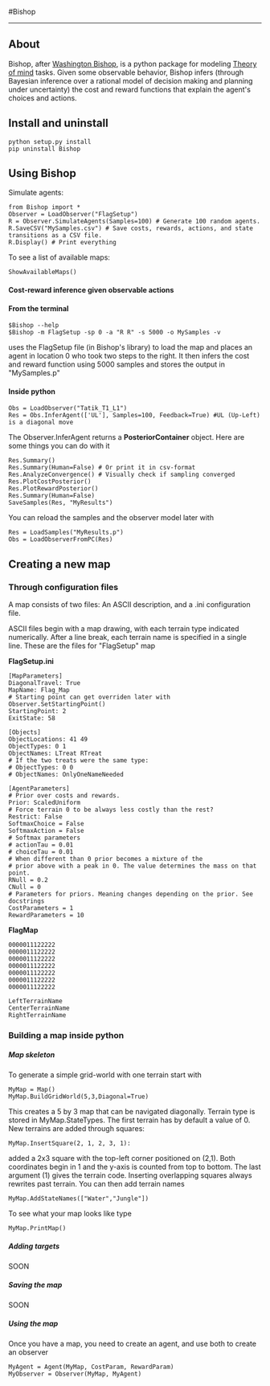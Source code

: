 #Bishop
______

## About

Bishop, after [Washington Bishop](http://en.wikipedia.org/wiki/Washington_Irving_Bishop), is a python package for modeling  [Theory of mind](http://en.wikipedia.org/wiki/Theory_of_mind) tasks. Given some observable behavior, Bishop infers (through Bayesian inference over a rational model of decision making and planning under uncertainty) the cost and reward functions that explain the agent's choices and actions.

## Install and uninstall

	python setup.py install
	pip uninstall Bishop

## Using Bishop

Simulate agents:

	from Bishop import *	
	Observer = LoadObserver("FlagSetup")
	R = Observer.SimulateAgents(Samples=100) # Generate 100 random agents.
	R.SaveCSV("MySamples.csv") # Save costs, rewards, actions, and state transitions as a CSV file.
	R.Display() # Print everything

To see a list of available maps:
	
	ShowAvailableMaps()

#### Cost-reward inference given observable actions

#### From the terminal

    $Bishop --help
    $Bishop -m FlagSetup -sp 0 -a "R R" -s 5000 -o MySamples -v

uses the FlagSetup file (in Bishop's library) to load the map and places an agent in location 0 who took two steps to the right. It then infers the cost and reward function using 5000 samples and stores the output in "MySamples.p"

#### Inside python

	Obs = LoadObserver("Tatik_T1_L1")
	Res = Obs.InferAgent(['UL'], Samples=100, Feedback=True) #UL (Up-Left) is a diagonal move 

The Observer.InferAgent returns a __PosteriorContainer__ object. Here are some things you can do with it

	Res.Summary()
	Res.Summary(Human=False) # Or print it in csv-format
	Res.AnalyzeConvergence() # Visually check if sampling converged
	Res.PlotCostPosterior()
	Res.PlotRewardPosterior()
	Res.Summary(Human=False)
	SaveSamples(Res, "MyResults")

You can reload the samples and the observer model later with

	Res = LoadSamples("MyResults.p")
	Obs = LoadObserverFromPC(Res)

## Creating a new map

### Through configuration files

A map consists of two files: An ASCII description, and a .ini configuration file.

ASCII files begin with a map drawing, with each terrain type indicated numerically. After a line break, each terrain name is specified in a single line. These are the files for "FlagSetup" map

__FlagSetup.ini__

    [MapParameters]
    DiagonalTravel: True
    MapName: Flag_Map
    # Starting point can get overriden later with Observer.SetStartingPoint()
    StartingPoint: 2
    ExitState: 58
    
    [Objects]
    ObjectLocations: 41 49
    ObjectTypes: 0 1
    ObjectNames: LTreat RTreat
    # If the two treats were the same type:
    # ObjectTypes: 0 0
    # ObjectNames: OnlyOneNameNeeded
    
    [AgentParameters]
    # Prior over costs and rewards.
    Prior: ScaledUniform
    # Force terrain 0 to be always less costly than the rest?
    Restrict: False
    SoftmaxChoice = False
    SoftmaxAction = False
    # Softmax parameters
    # actionTau = 0.01
    # choiceTau = 0.01 
    # When different than 0 prior becomes a mixture of the
    # prior above with a peak in 0. The value determines the mass on that point.
    RNull = 0.2
    CNull = 0
    # Parameters for priors. Meaning changes depending on the prior. See docstrings
    CostParameters = 1
    RewardParameters = 10


__FlagMap__

    0000011122222
    0000011122222
    0000011122222
    0000011122222
    0000011122222
    0000011122222
    0000011122222
    
    LeftTerrainName
    CenterTerrainName
    RightTerrainName

### Building a map inside python

##### Map skeleton

To generate a simple grid-world with one terrain start with

	MyMap = Map()
	MyMap.BuildGridWorld(5,3,Diagonal=True)

This creates a 5 by 3 map that can be navigated diagonally. Terrain type is stored in MyMap.StateTypes. The first terrain has by default a value of 0. New terrains are added through squares:

	MyMap.InsertSquare(2, 1, 2, 3, 1):

added a 2x3 square with the top-left corner positioned on (2,1). Both coordinates begin in 1 and the y-axis is counted from top to bottom. The last argument (1) gives the terrain code. Inserting overlapping squares always rewrites past terrain. You can then add terrain names

	MyMap.AddStateNames(["Water","Jungle"])

To see what your map looks like type

	MyMap.PrintMap()

##### Adding targets

SOON

##### Saving the map

SOON

##### Using the map

Once you have a map, you need to create an agent, and use both to create an observer

	MyAgent = Agent(MyMap, CostParam, RewardParam)
	MyObserver = Observer(MyMap, MyAgent)